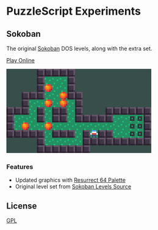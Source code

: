 # PuzzleScript Experiments

## Sokoban

The original [Sokoban](https://en.wikipedia.org/wiki/Sokoban) DOS levels, along with the extra set.

[Play Online](https://www.puzzlescript.net/play.html?p=d9b8d2d3898cdac8778738bb49ea1a76)

[![sokoban.gif](sokoban.gif)](https://www.puzzlescript.net/play.html?p=d9b8d2d3898cdac8778738bb49ea1a76)

### Features

- Updated graphics with [Resurrect 64 Palette](https://lospec.com/palette-list/resurrect-64)
- Original level set from [Sokoban Levels Source](https://www.sourcecode.se/sokoban/levels)

## License

[GPL](LICENSE)
